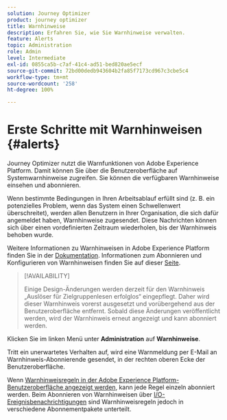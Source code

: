 ```yaml
---
solution: Journey Optimizer
product: journey optimizer
title: Warnhinweise
description: Erfahren Sie, wie Sie Warnhinweise verwalten.
feature: Alerts
topic: Administration
role: Admin
level: Intermediate
exl-id: 0855ca5b-c7af-41c4-ad51-bed820ae5ecf
source-git-commit: 72bd00dedb943604b2fa85f7173cd967c3cbe5c4
workflow-type: tm+mt
source-wordcount: '258'
ht-degree: 100%

---
```


# Erste Schritte mit Warnhinweisen {#alerts}

Journey Optimizer nutzt die Warnfunktionen von Adobe Experience Platform. Damit können Sie über die Benutzeroberfläche auf Systemwarnhinweise zugreifen. Sie können die verfügbaren Warnhinweise einsehen und abonnieren.

Wenn bestimmte Bedingungen in Ihren Arbeitsablauf erfüllt sind (z. B. ein potenzielles Problem, wenn das System einen Schwellenwert überschreitet), werden allen Benutzern in Ihrer Organisation, die sich dafür angemeldet haben, Warnhinweise zugesendet. Diese Nachrichten können sich über einen vordefinierten Zeitraum wiederholen, bis der Warnhinweis behoben wurde.

Weitere Informationen zu Warnhinweisen in Adobe Experience Platform finden Sie in der [Dokumentation](https://experienceleague.adobe.com/docs/experience-platform/observability/alerts/overview.html?lang=de).
Informationen zum Abonnieren und Konfigurieren von Warnhinweisen finden Sie auf dieser [Seite](https://experienceleague.adobe.com/docs/experience-platform/observability/alerts/ui.html?lang=de).

>[!AVAILABILITY]
>
>Einige Design-Änderungen werden derzeit für den Warnhinweis „Auslöser für Zielgruppenlesen erfolglos“ eingepflegt. Daher wird dieser Warnhinweis vorerst ausgesetzt und vorübergehend aus der Benutzeroberfläche entfernt. Sobald diese Änderungen veröffentlicht werden, wird der Warnhinweis erneut angezeigt und kann abonniert werden.
>

Klicken Sie im linken Menü unter **Administration** auf **Warnhinweise**.

<!--A pre-configured alert for Journey Optimizer is available. This alert will warn you if a read segment node has not processed any profile during the defined time frame.

![](assets/alerts1.png)-->

Tritt ein unerwartetes Verhalten auf, wird eine Warnmeldung per E-Mail an Warnhinweis-Abonnierende gesendet, in der rechten oberen Ecke der Benutzeroberfläche.

<!--![](assets/alerts2.png)-->


Wenn [Warnhinweisregeln in der Adobe Experience Platform-Benutzeroberfläche angezeigt werden](https://experienceleague.adobe.com/docs/experience-platform/observability/alerts/ui.html?lang=de), kann jede Regel einzeln abonniert werden. Beim Abonnieren von Warnhinweisen über [I/O-Ereignisbenachrichtigungen](https://experienceleague.adobe.com/docs/experience-platform/observability/alerts/subscribe.html?lang=de) sind Warnhinweisregeln jedoch in verschiedene Abonnementpakete unterteilt.

<!--The I/O event subscription name corresponding to the Read segment alert is: "Journey read segment Delays, Failures and Errors".

>[!WARNING]
>
>These alerts apply only to live journeys. Alerts will not be triggered for journeys in test mode.-->
